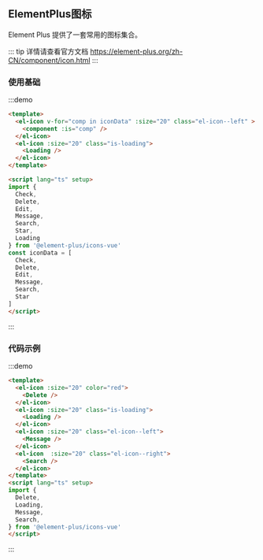 ##  ElementPlus图标

Element Plus 提供了一套常用的图标集合。

::: tip
详情请查看官方文档 <https://element-plus.org/zh-CN/component/icon.html>
:::

### 使用基础
:::demo  

```html
<template>
  <el-icon v-for="comp in iconData" :size="20" class="el-icon--left" >
    <component :is="comp" />
  </el-icon>
  <el-icon :size="20" class="is-loading">
    <Loading />
  </el-icon>
</template>

<script lang="ts" setup>
import {
  Check,
  Delete,
  Edit,
  Message,
  Search,
  Star,
  Loading
} from '@element-plus/icons-vue'
const iconData = [
  Check,
  Delete,
  Edit,
  Message,
  Search,
  Star
]
</script>
```
:::

### 代码示例

:::demo  
```html
<template>
  <el-icon :size="20" color="red">
    <Delete />
  </el-icon>
  <el-icon :size="20" class="is-loading">
    <Loading />
  </el-icon>
  <el-icon :size="20" class="el-icon--left">
    <Message />
  </el-icon>
  <el-icon  :size="20" class="el-icon--right">
    <Search />
  </el-icon>
</template>
<script lang="ts" setup>
import {
  Delete,
  Loading,
  Message,
  Search,
} from '@element-plus/icons-vue'
</script>
```
:::